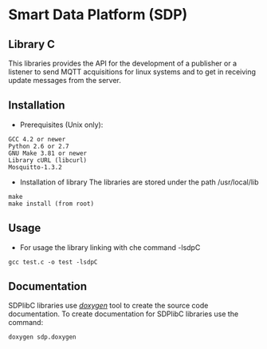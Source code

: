 Smart Data Platform (SDP)
==============

Library C
--------------
This libraries provides the API for the development of a publisher or a listener to send MQTT acquisitions for linux systems and to get in receiving update messages from the server.

Installation
-----------

 *  Prerequisites (Unix only):

``` 
GCC 4.2 or newer
Python 2.6 or 2.7
GNU Make 3.81 or newer
Library cURL (libcurl)
Mosquitto-1.3.2
```

 *  Installation of library
  The libraries are stored under the path /usr/local/lib 
```
make
make install (from root)
```
    

Usage
-----   
    
 *  For usage the library linking with che command -lsdpC
 
```
gcc test.c -o test -lsdpC
```

Documentation
--------------
SDPlibC libraries use [*doxygen*](http://www.stack.nl/~dimitri/doxygen/) tool to create the source code documentation.
To create documentation for SDPlibC libraries use the command:

```
doxygen sdp.doxygen
```
